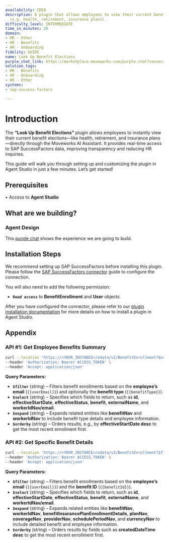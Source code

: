 ```yaml
---
availability: IDEA
description: A plugin that allows employees to view their current benefit elections
  (e.g. health, retirement, insurance plans).
difficulty_level: INTERMEDIATE
time_in_minutes: 20
domain:
- HR - Other
- HR - Benefits
- HR - Onboarding
fidelity: GUIDE
name: Look Up Benefit Elections
purple_chat_link: https://marketplace.moveworks.com/purple-chat?conversation=%7B%22messages%22%3A%5B%7B%22role%22%3A%22user%22%2C%22parts%22%3A%5B%7B%22richText%22%3A%22show+me+my+benefits%22%7D%5D%7D%2C%7B%22role%22%3A%22assistant%22%2C%22parts%22%3A%5B%7B%22reasoningSteps%22%3A%5B%7B%22status%22%3A%22success%22%2C%22richText%22%3A%22Parsing+user+request+to+view+benefit+elections.%22%7D%2C%7B%22status%22%3A%22success%22%2C%22richText%22%3A%22Accessing+%3Cb+xmlns%3D%5C%22http%3A%2F%2Fwww.w3.org%2F1999%2Fxhtml%5C%22%3ESAP+SuccessFactors%3C%2Fb%3E+to+retrieve+current+benefit+elections+for+the+current+user.%22%7D%5D%7D%2C%7B%22richText%22%3A%22Here+are+your+current+benefit+elections%3A%22%7D%2C%7B%22richText%22%3A%22%3Cul+xmlns%3D%5C%22http%3A%2F%2Fwww.w3.org%2F1999%2Fxhtml%5C%22%3E%3Cli%3E%3Cb%3EHealth+Insurance%3C%2Fb%3E%3A+BlueCross+BlueShield+PPO+-+Family+Coverage%3C%2Fli%3E%3Cli%3E%3Cb%3EDental+Insurance%3C%2Fb%3E%3A+MetLife+Dental+-+High+Plan%3C%2Fli%3E%3Cli%3E%3Cb%3E401k+Retirement+Plan%3C%2Fb%3E%3A+Fidelity+Investments+-+10%25+Contribution%3C%2Fli%3E%3C%2Ful%3E%22%7D%2C%7B%22citations%22%3A%5B%7B%22connectorName%22%3A%22sap-success-factors%22%2C%22citationTitle%22%3A%22Benefit+Election%3A+BlueCross+BlueShield+PPO%22%7D%2C%7B%22connectorName%22%3A%22sap-success-factors%22%2C%22citationTitle%22%3A%22Benefit+Election%3A+MetLife+Dental%22%7D%2C%7B%22connectorName%22%3A%22sap-success-factors%22%2C%22citationTitle%22%3A%22Benefit+Election%3A+Fidelity+401k%22%7D%5D%7D%2C%7B%22richText%22%3A%22Which+benefit+would+you+like+to+see+more+details+for%3F%22%7D%5D%7D%2C%7B%22role%22%3A%22user%22%2C%22parts%22%3A%5B%7B%22richText%22%3A%22Show+me+details+for+my+Health+Insurance%22%7D%5D%7D%2C%7B%22role%22%3A%22assistant%22%2C%22parts%22%3A%5B%7B%22reasoningSteps%22%3A%5B%7B%22status%22%3A%22success%22%2C%22richText%22%3A%22Identifying+specific+benefit+requested%3A+Health+Insurance.%22%7D%2C%7B%22status%22%3A%22success%22%2C%22richText%22%3A%22Retrieving+detailed+information+for+the+%3Cb+xmlns%3D%5C%22http%3A%2F%2Fwww.w3.org%2F1999%2Fxhtml%5C%22%3EHealth+Insurance%3C%2Fb%3E+plan+from+%3Cb+xmlns%3D%5C%22http%3A%2F%2Fwww.w3.org%2F1999%2Fxhtml%5C%22%3ESAP+SuccessFactors%3C%2Fb%3E.%22%7D%5D%7D%2C%7B%22richText%22%3A%22Here+are+the+details+for+your+%3Cb+xmlns%3D%5C%22http%3A%2F%2Fwww.w3.org%2F1999%2Fxhtml%5C%22%3EHealth+Insurance%3C%2Fb%3E+plan%3A%22%7D%2C%7B%22richText%22%3A%22%3Cul+xmlns%3D%5C%22http%3A%2F%2Fwww.w3.org%2F1999%2Fxhtml%5C%22%3E%3Cli%3E%3Cb%3EPlan+Name%3C%2Fb%3E%3A+BlueCross+BlueShield+PPO%3C%2Fli%3E%3Cli%3E%3Cb%3ECoverage+Type%3C%2Fb%3E%3A+Family%3C%2Fli%3E%3Cli%3E%3Cb%3EEffective+Date%3C%2Fb%3E%3A+January+1%2C+2024%3C%2Fli%3E%3Cli%3E%3Cb%3EMonthly+Premium%3C%2Fb%3E%3A+%24550.00%3C%2Fli%3E%3Cli%3E%3Cb%3EDeductible%3C%2Fb%3E%3A+%241%2C500+%28Individual%29%2C+%243%2C000+%28Family%29%3C%2Fli%3E%3Cli%3E%3Cb%3EOut-of-Pocket+Max%3C%2Fb%3E%3A+%245%2C000+%28Individual%29%2C+%2410%2C000+%28Family%29%3C%2Fli%3E%3Cli%3E%3Cb%3EProvider+Network%3C%2Fb%3E%3A+PPO+Network%3C%2Fli%3E%3Cli%3E%3Cb%3EEmployer+Contribution%3C%2Fb%3E%3A+80%25%3C%2Fli%3E%3C%2Ful%3E%22%7D%2C%7B%22citations%22%3A%5B%7B%22connectorName%22%3A%22sap-success-factors%22%2C%22citationTitle%22%3A%22Benefit+Details%3A+BlueCross+BlueShield+PPO+-+Family+Coverage%22%7D%5D%7D%5D%7D%5D%7D
solution_tags:
- HR - Benefits
- HR - Onboarding
- HR - Other
systems:
- sap-success-factors

---
```


# Introduction

The **“Look Up Benefit Elections”** plugin allows employees to instantly view their current benefit elections—like health, retirement, and insurance plans—directly through the Moveworks AI Assistant. It provides real-time access to SAP SuccessFactors data, improving transparency and reducing HR inquiries.

This guide will walk you through setting up and customizing the plugin in Agent Studio in just a few minutes. Let’s get started!

## **Prerequisites**

• Access to **Agent Studio**

## **What are we building?**

### **Agent Design**

This [purple chat](https://marketplace.moveworks.com/purple-chat?conversation=%7B%22messages%22%3A%5B%7B%22role%22%3A%22user%22%2C%22parts%22%3A%5B%7B%22richText%22%3A%22show+me+my+benefits%22%7D%5D%7D%2C%7B%22role%22%3A%22assistant%22%2C%22parts%22%3A%5B%7B%22reasoningSteps%22%3A%5B%7B%22status%22%3A%22success%22%2C%22richText%22%3A%22Parsing+user+request+to+view+benefit+elections.%22%7D%2C%7B%22status%22%3A%22success%22%2C%22richText%22%3A%22Accessing+%3Cb+xmlns%3D%5C%22http%3A%2F%2Fwww.w3.org%2F1999%2Fxhtml%5C%22%3ESAP+SuccessFactors%3C%2Fb%3E+to+retrieve+current+benefit+elections+for+the+current+user.%22%7D%5D%7D%2C%7B%22richText%22%3A%22Here+are+your+current+benefit+elections%3A%22%7D%2C%7B%22richText%22%3A%22%3Cul+xmlns%3D%5C%22http%3A%2F%2Fwww.w3.org%2F1999%2Fxhtml%5C%22%3E%3Cli%3E%3Cb%3EHealth+Insurance%3C%2Fb%3E%3A+BlueCross+BlueShield+PPO+-+Family+Coverage%3C%2Fli%3E%3Cli%3E%3Cb%3EDental+Insurance%3C%2Fb%3E%3A+MetLife+Dental+-+High+Plan%3C%2Fli%3E%3Cli%3E%3Cb%3E401k+Retirement+Plan%3C%2Fb%3E%3A+Fidelity+Investments+-+10%25+Contribution%3C%2Fli%3E%3C%2Ful%3E%22%7D%2C%7B%22citations%22%3A%5B%7B%22connectorName%22%3A%22sap-success-factors%22%2C%22citationTitle%22%3A%22Benefit+Election%3A+BlueCross+BlueShield+PPO%22%7D%2C%7B%22connectorName%22%3A%22sap-success-factors%22%2C%22citationTitle%22%3A%22Benefit+Election%3A+MetLife+Dental%22%7D%2C%7B%22connectorName%22%3A%22sap-success-factors%22%2C%22citationTitle%22%3A%22Benefit+Election%3A+Fidelity+401k%22%7D%5D%7D%2C%7B%22richText%22%3A%22Which+benefit+would+you+like+to+see+more+details+for%3F%22%7D%5D%7D%2C%7B%22role%22%3A%22user%22%2C%22parts%22%3A%5B%7B%22richText%22%3A%22Show+me+details+for+my+Health+Insurance%22%7D%5D%7D%2C%7B%22role%22%3A%22assistant%22%2C%22parts%22%3A%5B%7B%22reasoningSteps%22%3A%5B%7B%22status%22%3A%22success%22%2C%22richText%22%3A%22Identifying+specific+benefit+requested%3A+Health+Insurance.%22%7D%2C%7B%22status%22%3A%22success%22%2C%22richText%22%3A%22Retrieving+detailed+information+for+the+%3Cb+xmlns%3D%5C%22http%3A%2F%2Fwww.w3.org%2F1999%2Fxhtml%5C%22%3EHealth+Insurance%3C%2Fb%3E+plan+from+%3Cb+xmlns%3D%5C%22http%3A%2F%2Fwww.w3.org%2F1999%2Fxhtml%5C%22%3ESAP+SuccessFactors%3C%2Fb%3E.%22%7D%5D%7D%2C%7B%22richText%22%3A%22Here+are+the+details+for+your+%3Cb+xmlns%3D%5C%22http%3A%2F%2Fwww.w3.org%2F1999%2Fxhtml%5C%22%3EHealth+Insurance%3C%2Fb%3E+plan%3A%22%7D%2C%7B%22richText%22%3A%22%3Cul+xmlns%3D%5C%22http%3A%2F%2Fwww.w3.org%2F1999%2Fxhtml%5C%22%3E%3Cli%3E%3Cb%3EPlan+Name%3C%2Fb%3E%3A+BlueCross+BlueShield+PPO%3C%2Fli%3E%3Cli%3E%3Cb%3ECoverage+Type%3C%2Fb%3E%3A+Family%3C%2Fli%3E%3Cli%3E%3Cb%3EEffective+Date%3C%2Fb%3E%3A+January+1%2C+2024%3C%2Fli%3E%3Cli%3E%3Cb%3EMonthly+Premium%3C%2Fb%3E%3A+%24550.00%3C%2Fli%3E%3Cli%3E%3Cb%3EDeductible%3C%2Fb%3E%3A+%241%2C500+%28Individual%29%2C+%243%2C000+%28Family%29%3C%2Fli%3E%3Cli%3E%3Cb%3EOut-of-Pocket+Max%3C%2Fb%3E%3A+%245%2C000+%28Individual%29%2C+%2410%2C000+%28Family%29%3C%2Fli%3E%3Cli%3E%3Cb%3EProvider+Network%3C%2Fb%3E%3A+PPO+Network%3C%2Fli%3E%3Cli%3E%3Cb%3EEmployer+Contribution%3C%2Fb%3E%3A+80%25%3C%2Fli%3E%3C%2Ful%3E%22%7D%2C%7B%22citations%22%3A%5B%7B%22connectorName%22%3A%22sap-success-factors%22%2C%22citationTitle%22%3A%22Benefit+Details%3A+BlueCross+BlueShield+PPO+-+Family+Coverage%22%7D%5D%7D%5D%7D%5D%7D) shows the experience we are going to build.

## **Installation Steps**

We recommend setting up SAP SuccessFactors before installing this plugin. Please follow the [SAP SuccessFactors connector](https://marketplace.moveworks.com/connectors/sap-success-factors#how-to-implement) guide to configure the connection.

You will also need to add the following permission:

- **`Read access`** to **BenefitEnrollment** and **User** objects.

After you have configured the connector, please refer to our [plugin installation documentation](https://help.moveworks.com/docs/ai-agent-marketplace-installation) for more details on how to install a plugin in Agent Studio.

## **Appendix**

### **API #1: Get Employee Benefits Summary**

```bash
curl --location 'https://<YOUR_INSTANCE>/odata/v2/BenefitEnrollment?$expand=benefitNav,workerIdNav&$select=id,effectiveStartDate,effectiveStatus,benefit,externalName,benefitNav/benefitType,workerIdNav/email&$orderby=effectiveStartDate desc&$filter=workerIdNav/email eq '{{userEmail}}' and substringof(tolower('{{benefitType}}'), tolower(benefitNav/benefitType))' \
--header 'Authorization: Bearer ACCESS_TOKEN' \
--header 'Accept: application/json'
```

**Query Parameters:**

- **`$filter`** (string) – Filters benefit enrollments based on the **employee’s email** (`{{userEmail}}`) and optionally the **benefit type** (`{{benefitType}}`).
- **`$select`** (string) – Specifies which fields to return, such as **id**, **effectiveStartDate**, **effectiveStatus**, **benefit**, **externalName**, and **workerIdNav/email**.
- **`$expand`** (string) – Expands related entities like **benefitNav** and **workerIdNav** to include benefit type details and employee information.
- **`$orderby`** (string) – Orders results, e.g., by **effectiveStartDate desc** to get the most recent enrollment first.

### **API #2: Get Specific Benefit Details**

```bash
curl --location 'https://<YOUR_INSTANCE>/odata/v2/BenefitEnrollment?$filter=workerIdNav/email eq '{{userEmail}}' and benefit eq '{{benefitId}}'&$orderby=createdDateTime desc&$expand=benefitNav,workerIdNav,benefitInsurancePlanEnrollmentDetails,benefitInsurancePlanEnrollmentDetails/planNav,benefitInsurancePlanEnrollmentDetails/coverageNav,benefitInsurancePlanEnrollmentDetails/providerNav,schedulePeriodNav,currencyNav' \
--header 'Authorization: Bearer ACCESS_TOKEN' \
--header 'Accept: application/json'
```

**Query Parameters:**

- **`$filter`** (string) – Filters benefit enrollments based on the **employee’s email** (`{{userEmail}}`) and the **benefit ID** (`{{benefitId}}`).
- **`$select`** (string) – Specifies which fields to return, such as **id**, **effectiveStartDate**, **effectiveStatus**, **benefit**, **externalName**, and **workerIdNav/email**.
- **`$expand`** (string) – Expands related entities like **benefitNav**, **workerIdNav**, **benefitInsurancePlanEnrollmentDetails**, **planNav**, **coverageNav**, **providerNav**, **schedulePeriodNav**, and **currencyNav** to include detailed benefit and employee information.
- **`$orderby`** (string) – Orders results by fields such as **createdDateTime desc** to get the most recent enrollment first.